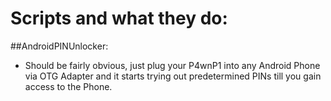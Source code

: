 # Scripts and what they do:

##AndroidPINUnlocker:

* Should be fairly obvious, just plug your P4wnP1 into any Android Phone via OTG Adapter and it starts trying out predetermined PINs till you gain access to the Phone.
